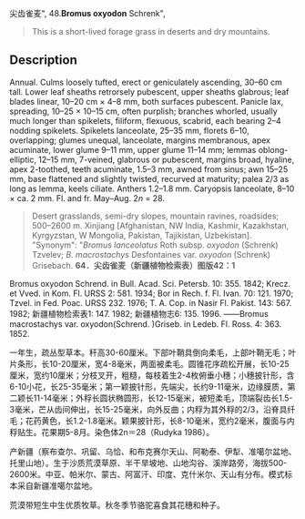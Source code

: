 尖齿雀麦",
48.**Bromus oxyodon** Schrenk",

> This is a short-lived forage grass in deserts and dry mountains.

## Description
Annual. Culms loosely tufted, erect or geniculately ascending, 30–60 cm tall. Lower leaf sheaths retrorsely pubescent, upper sheaths glabrous; leaf blades linear, 10–20 cm × 4–8 mm, both surfaces pubescent. Panicle lax, spreading, 10–25 × 10–15 cm, often purplish; branches whorled, usually much longer than spikelets, filiform, flexuous, scabrid, each bearing 2–4 nodding spikelets. Spikelets lanceolate, 25–35 mm, florets 6–10, overlapping; glumes unequal, lanceolate, margins membranous, apex acuminate, lower glume 9–11 mm, upper glume 11–14 mm; lemmas oblong-elliptic, 12–15 mm, 7-veined, glabrous or pubescent, margins broad, hyaline, apex 2-toothed, teeth acuminate, 1.5–3 mm, awned from sinus; awn 15–25 mm, base flattened and slightly twisted, recurved at maturity; palea 2/3 as long as lemma, keels ciliate. Anthers 1.2–1.8 mm. Caryopsis lanceolate, 8–10 × ca. 2 mm. Fl. and fr. May–Aug. 2*n* = 28.

> Desert grasslands, semi-dry slopes, mountain ravines, roadsides; 500–2600 m. Xinjiang [Afghanistan, NW India, Kashmir, Kazakhstan, Kyrgyzstan, W Mongolia, Pakistan, Tajikistan, Uzbekistan].
  "Synonym": "*Bromus lanceolatus* Roth subsp. *oxyodon* (Schrenk) Tzvelev; *B. macrostachys* Desfontaines var. *oxyodon* (Schrenk) Grisebach.
**64．尖齿雀麦（新疆植物检索表）图版42：1**

Bromus oxyodon Schrend. in Bull. Acad. Sci. Petersb. 10: 355. 1842; Krecz. et Vved. in Kom. Fl. URSS 2: 581. 1934; Bor in Rech. f. Fl. Ivan. 70: 121. 1970; Tzvel. in Fed. Poac. URSS 232. 1976; T. A. Cop. in Nasir Fl. Pakist. 143: 567. 1982; 新疆植物检索表1: 147. 1982; 新疆植物志6: 135. 1996. ——Bromus macrostachys var. oxyodon(Schrend. )Griseb. in Ledeb. Fl. Ross. 4: 363. 1852.

一年生，疏丛型草本。秆高30-60厘米。下部叶鞘具倒向柔毛，上部叶鞘无毛；叶片条形，长10-20厘米，宽4-8毫米，两面被柔毛。圆锥花序疏松开展，长10-25厘米，宽约10厘米；分枝叉开，粗糙，每枝着生2-4枚俯垂小穗；小穗披针形，含6-10小花，长25-35毫米；第一颖披针形，先端尖，长约9-11毫米，边缘膜质，第二颖长11-14毫米；外稃长圆状椭圆形，长12-15毫米，被短柔毛，顶端裂齿长1.5-3毫米，芒从齿间伸出，长15-25毫米，向外反曲；内稃为其外稃的2/3，沿脊具纤毛；花药黄色，长1.2-1.8毫米。颖果披针形，长8-10毫米，宽约2毫米，腹面与内稃贴生。花果期5-8月。染色体2n＝28（Rudyka 1986）。

产新疆（察布查尔、巩留、乌恰、和布克赛尔天山、阿勒泰、伊犁、准噶尔盆地、托里山地）。生于沙质荒漠草原、半干旱坡地、山地沟谷、溪岸路旁，海拔500-2600米。中亚、帕米尔、蒙古、阿富汗、印度、克什米尔、天山有分布。模式标本采自新疆准噶尔盆地。

荒漠带短生中生优质牧草。秋冬季节骆驼喜食其花穗和种子。
